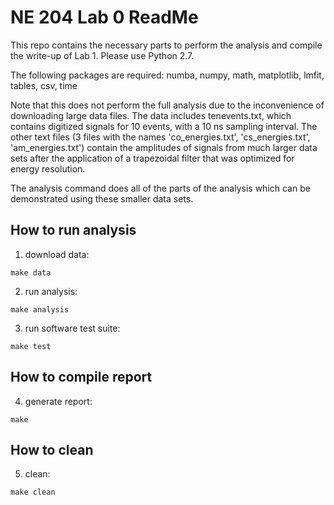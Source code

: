 # NE 204 Lab 0 ReadMe

This repo contains the necessary parts to perform the analysis and compile
the write-up of Lab 1. Please use Python 2.7.

The following packages are required:
numba, numpy, math, matplotlib, lmfit, tables, csv, time

Note that this does not perform the full analysis due to the inconvenience of
downloading large data files. The data includes tenevents.txt, which contains
digitized signals for 10 events, with a 10 ns sampling interval. The other text
files (3 files with the names 'co_energies.txt', 'cs_energies.txt', 'am_energies.txt') contain the amplitudes of signals from much larger data sets after the application of a trapezoidal filter that was optimized for energy resolution.

The analysis command does all of the parts of the analysis which can be demonstrated using these smaller data sets.

## How to run analysis

1. download data:
```
make data
```
2. run analysis:
```
make analysis
```
3. run software test suite:
```
make test
```
## How to compile report

4. generate report:
```
make
```
## How to clean
5. clean:
```
make clean
```
